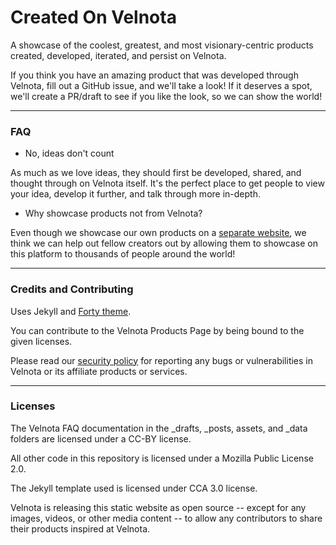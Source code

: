 # Created On Velnota

A showcase of the coolest, greatest, and most visionary-centric
products created, developed, iterated, and persist on Velnota. 

If you think you have an amazing product that was developed 
through Velnota, fill out a GitHub issue, and we'll take a look!
If it deserves a spot, we'll create a PR/draft to see if you like
the look, so we can show the world!

---
### FAQ

* No, ideas don't count

As much as we love ideas, they should first be developed, shared,
and thought through on Velnota itself. It's the perfect place to
get people to view your idea, develop it further, and talk through
more in-depth.

* Why showcase products not from Velnota?

Even though we showcase our own products on a
[separate website](https://products.velnota.com/), we think we can
help out fellow creators out by allowing them to showcase on this platform
to thousands of people around the world!

---
### Credits and Contributing

Uses Jekyll and [Forty theme](https://github.com/andrewbanchich/forty-jekyll-theme).

You can contribute to the Velnota Products Page by
being bound to the given licenses.

Please read our [security policy](/SECURITY.md) for
reporting any bugs or vulnerabilities in Velnota or
its affiliate products or services.

---
### Licenses

The Velnota FAQ documentation in the _drafts, _posts, assets,
and _data folders are licensed under a CC-BY license.

All other code in this repository is licensed under a 
Mozilla Public License 2.0.

The Jekyll template used is licensed under CCA 3.0 license.

Velnota is releasing this static website as open source --
except for any images, videos, or other media content --
to allow any contributors to share their products inspired
at Velnota.
